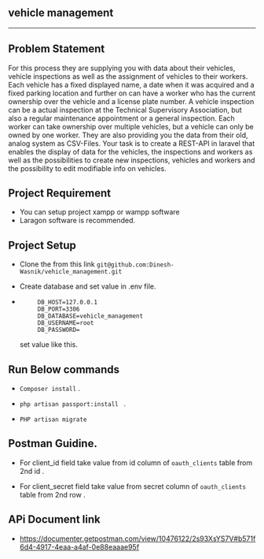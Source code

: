 
## vehicle management 
---
## Problem Statement 
For this process they are supplying you with data about their vehicles, vehicle inspections as well as the assignment of vehicles to their workers.
Each vehicle has a fixed displayed name, a date when it was acquired and a fixed parking location and further on can have a worker who has the current ownership over the vehicle and a license plate number.
A vehicle inspection can be a actual inspection at the Technical Supervisory Association, but also a regular maintenance appointment or a general inspection.
Each worker can take ownership over multiple vehicles, but a vehicle can only be owned by one worker.
They are also providing you the data from their old, analog system as CSV-Files.
Your task is to create a REST-API in laravel that enables the display of data for the vehicles, the inspections and workers as well as the possibilities to create new inspections, vehicles and workers and the possibility to edit modifiable info on vehicles.

## Project Requirement
- You can setup project xampp or wampp software
- Laragon software is recommended.


## Project Setup
 - Clone the from this link ```git@github.com:Dinesh-Wasnik/vehicle_management.git```

 - Create database and set value in .env file.

 - ```DB_CONNECTION=mysql
		DB_HOST=127.0.0.1
		DB_PORT=3306
		DB_DATABASE=vehicle_management
		DB_USERNAME=root
		DB_PASSWORD=
	 ```
	set value like this.	

## Run Below commands

 - ```Composer install``` .
 

 - ```php artisan passport:install ``` .


 - ```PHP artisan migrate ``` 



## Postman Guidine.
 - For client_id field  take value from id column of  ```oauth_clients```  table from 2nd id .
 
 - For client_secret  field  take value from secret column of ```oauth_clients```  table from 2nd row .
 
## APi Document link
 - https://documenter.getpostman.com/view/10476122/2s93XsYS7V#b571f6d4-4917-4eaa-a4af-0e88eaaae95f
 
  





